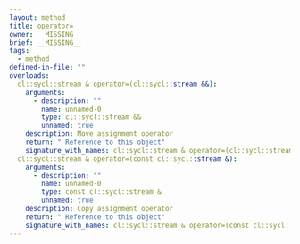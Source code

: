 ```yaml
---
layout: method
title: operator=
owner: __MISSING__
brief: __MISSING__
tags:
  - method
defined-in-file: ""
overloads:
  cl::sycl::stream & operator=(cl::sycl::stream &&):
    arguments:
      - description: ""
        name: unnamed-0
        type: cl::sycl::stream &&
        unnamed: true
    description: Move assignment operator
    return: " Reference to this object"
    signature_with_names: cl::sycl::stream & operator=(cl::sycl::stream &&)
  cl::sycl::stream & operator=(const cl::sycl::stream &):
    arguments:
      - description: ""
        name: unnamed-0
        type: const cl::sycl::stream &
        unnamed: true
    description: Copy assignment operator
    return: " Reference to this object"
    signature_with_names: cl::sycl::stream & operator=(const cl::sycl::stream &)
---
```


